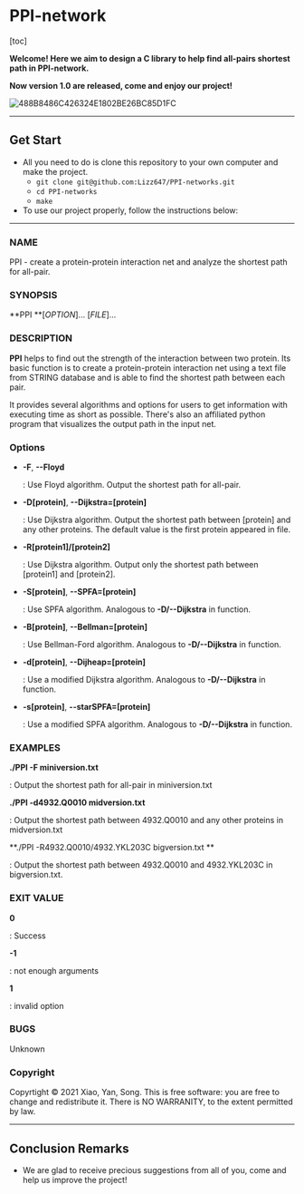 # PPI-network

[toc]

**Welcome! Here we aim to design a C library to help find all-pairs shortest path in PPI-network.** 

**Now version 1.0 are released, come and enjoy our project!**

![488B8486C426324E1802BE26BC85D1FC](/home/lizz02/final/488B8486C426324E1802BE26BC85D1FC.jpg)

-----------------

## Get Start

- All you need to do is clone this repository to your own computer and make the project.
  - `git clone git@github.com:Lizz647/PPI-networks.git`
  - `cd PPI-networks`
  - `make`
- To use our project properly, follow the instructions below:

--------------

### NAME

PPI - create a protein-protein interaction net and analyze the shortest path for all-pair.



### SYNOPSIS

**PPI **[*OPTION*]... [*FILE*]...



### DESCRIPTION

**PPI** helps to find out the strength of the interaction between two protein. Its basic function is to create a protein-protein interaction net using a text file from STRING database and is able to find the shortest path between each pair. 

It provides several algorithms and options for users to get information with executing time as short as possible. There's also an affiliated python program that visualizes the output path in the input net.

### Options

* **-F**, **--Floyd**

  : Use Floyd algorithm. Output the shortest path for all-pair.

* **-D[protein]**, **--Dijkstra=[protein]**

  : Use Dijkstra algorithm. Output the shortest path between [protein] and any other proteins. The default value is the first protein appeared in file.

* **-R[protein1]/[protein2]**

  : Use Dijkstra algorithm. Output only the shortest path between [protein1] and [protein2].

* **-S[protein]**, **--SPFA=[protein]**

  : Use SPFA algorithm. Analogous to **-D/--Dijkstra** in function.

* **-B[protein]**, **--Bellman=[protein]**

  : Use Bellman-Ford algorithm. Analogous to **-D/--Dijkstra** in function.

* **-d[protein]**, **--Dijheap=[protein]**

  : Use a modified Dijkstra algorithm.  Analogous to **-D/--Dijkstra** in function.

* **-s[protein]**, **--starSPFA=[protein]**

  : Use a modified SPFA algorithm.  Analogous to **-D/--Dijkstra** in function.



### EXAMPLES

**./PPI -F miniversion.txt**

: Output the shortest path for all-pair in miniversion.txt

**./PPI -d4932.Q0010 midversion.txt**

: Output the shortest path between 4932.Q0010 and any other proteins in midversion.txt

**./PPI -R4932.Q0010/4932.YKL203C bigversion.txt **

: Output the shortest path between 4932.Q0010 and 4932.YKL203C in bigversion.txt.

### EXIT VALUE

**0**

: Success

**-1**

: not enough arguments

**1**

: invalid option

### BUGS

Unknown

### Copyright

Copyrtight © 2021 Xiao, Yan, Song. This is free software: you are free to change and redistribute it. There is NO WARRANITY, to the extent permitted by law.

---------------------



## Conclusion Remarks

- We are glad to receive precious suggestions from all of you, come and help us improve the project!